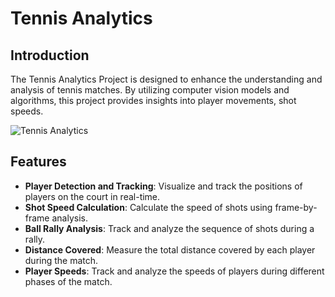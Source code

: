 # Tennis Analytics

## Introduction

The Tennis Analytics Project is designed to enhance the understanding and analysis of tennis matches. By utilizing  computer vision models and algorithms, this project provides insights into player movements, shot speeds. 

![Tennis Analytics](https://imgur.com/a/RAU0GmS)


## Features

- **Player Detection and Tracking**: Visualize and track the positions of players on the court in real-time.
- **Shot Speed Calculation**: Calculate the speed of shots using frame-by-frame analysis.
- **Ball Rally Analysis**: Track and analyze the sequence of shots during a rally.
- **Distance Covered**: Measure the total distance covered by each player during the match.
- **Player Speeds**: Track and analyze the speeds of players during different phases of the match.
